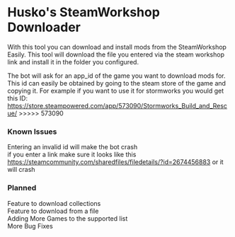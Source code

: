 # Husko's SteamWorkshop Downloader  
  
With this tool you can download and install mods from the SteamWorkshop Easily.
This tool will download the file you entered via the steam workshop link and install it in the folder you configured.

The bot will ask for an app_id of the game you want to download mods for. This id can easily be obtained by going to the steam store of the game and copying it. For example if you want to use it for stormworks you would get this ID: https://store.steampowered.com/app/573090/Stormworks_Build_and_Rescue/ >>>>> 573090  
  
  
### Known Issues
Entering an invalid id will make the bot crash  
if you enter a link make sure it looks like this https://steamcommunity.com/sharedfiles/filedetails/?id=2674456883 or it will crash  
  
  
### Planned  
Feature to download collections  
Feature to download from a file  
Adding More Games to the supported list  
More Bug Fixes  
